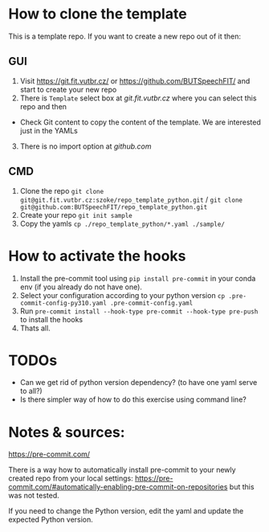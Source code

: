 # How to clone the template
This is a template repo. If you want to create a new repo out of it then:

## GUI
1. Visit https://git.fit.vutbr.cz/ or https://github.com/BUTSpeechFIT/ and start to create your new repo
2. There is `Template` select box at _git.fit.vutbr.cz_ where you can select this repo and then
  - Check Git content to copy the content of the template. We are interested just in the YAMLs 
3. There is no import option at _github.com_

## CMD
1. Clone the repo `git clone git@git.fit.vutbr.cz:szoke/repo_template_python.git` / `git clone git@github.com:BUTSpeechFIT/repo_template_python.git`
2. Create your repo `git init sample`
3. Copy the yamls `cp ./repo_template_python/*.yaml ./sample/`

# How to activate the hooks
1. Install the pre-commit tool using `pip install pre-commit` in your conda env (if you already do not have one).
2. Select your configuration according to your python version `cp .pre-commit-config-py310.yaml .pre-commit-config.yaml`
3. Run `pre-commit install --hook-type pre-commit --hook-type pre-push` to install the hooks
4. Thats all.

# TODOs
- Can we get rid of python version dependency? (to have one yaml serve to all?)
- Is there simpler way of how to do this exercise using command line?

# Notes & sources:
https://pre-commit.com/

There is a way how to automatically install pre-commit to your newly created repo from your local settings:
https://pre-commit.com/#automatically-enabling-pre-commit-on-repositories
but this was not tested.

If you need to change the Python version, edit the yaml and update the expected Python version.

